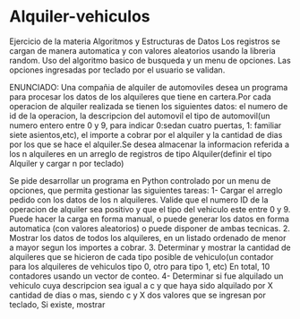 # Alquiler-vehiculos
Ejercicio de la materia Algoritmos y Estructuras de Datos
Los registros se cargan de manera automatica y con valores aleatorios usando la libreria random.
Uso del algoritmo basico de busqueda y un menu de opciones.
Las opciones ingresadas por teclado por el usuario se validan.

ENUNCIADO:
Una compañia de alquiler de automoviles desea un programa para procesar los datos de los alquileres que tiene en cartera.Por cada
operacion de alquiler realizada se tienen los siguientes datos: el numero de id de la operacion, la descripcion del automovil
el tipo de automovil(un numero entero entre 0 y 9, para indicar 0:sedan cuatro puertas, 1: familiar siete asientos,etc),
el importe a cobrar por el alquiler y la cantidad de dias por los que se hace el alquiler.Se desea almacenar la informacion
referida a los n alquileres en un arreglo de registros de tipo Alquiler(definir el tipo Alquiler y cargar n por teclado)

Se pide desarrollar un programa en Python controlado por un menu de opciones, que permita gestionar las siguientes tareas:
1- Cargar el arreglo pedido con los datos de los n alquileres. Valide que el numero ID de la operacion de alquiler sea positivo
y que el tipo del vehiculo este entre 0 y 9. Puede hacer la carga en forma manual, o puede generar los datos en forma automatica
(con valores aleatorios) o puede disponer de ambas tecnicas.
2. Mostrar los datos de todos los alquileres, en un listado ordenado de menor a mayor segun los importes a cobrar.
3. Determinar y mostrar la cantidad de alquileres que se hicieron de cada tipo posible de vehiculo(un contador para los alquileres
de vehiculos tipo 0, otro para tipo 1, etc) En total, 10 contadores usando un vector de conteo.
4- Determinar si fue alquilado un vehiculo cuya descripcion sea igual a c y que haya sido alquilado por X cantidad de dias o mas,
siendo c y X dos valores que se ingresan por teclado, Si existe, mostrar
